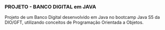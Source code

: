 ### PROJETO - BANCO DIGITAL em JAVA



Projeto de um Banco Digital desenvolvido em Java no bootcamp Java S5 da DIO/GFT, utilizando conceitos de Programação Orientada a Objetos.
